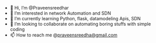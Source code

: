 - 👋 Hi, I’m @Praveensreedhar
- 👀 I’m interested in network Automation and SDN
- 🌱 I’m currently learning Python, flask, datamodeling Apis, SDN
- 💞️ I’m looking to collaborate on automating boring stuffs with simple coding
- 📫 How to reach me @praveensreedha@gmail.com

<!---
Praveensreedhar/Praveensreedhar is a ✨ special ✨ repository because its `README.md` (this file) appears on your GitHub profile.
You can click the Preview link to take a look at your changes.
--->
